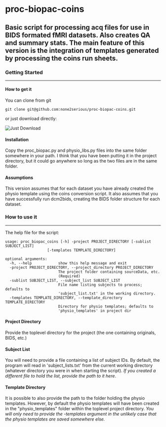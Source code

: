 # proc-biopac-coins
Basic script for processing acq files for use in BIDS formated fMRI datasets.
Also creates QA and summary stats. The main feature of this version is the integration of templates generated by processing the coins run sheets. 
---
### Getting Started
---
#### How to get it

You can clone from git
```
git clone git@github.com:none2serious/proc-biopac-coins.git
```
or just download directly:

![Just Download](https://github.com/none2serious/proc-biopac-coins/blob/master/download.png)

#### Installation
Copy the proc_biopac.py and physio_libs.py files into the same folder somewhere in your path. I think that you have been putting it in the project directory, but it could go anywhere so long as the two files are in the same folder.

#### Assumptions
This version assumes that for each dataset you have already created the physio template using the coins conversion script. It also assumes that you have successfully run dcm2bids, creating the BIDS folder structure for each dataset.

### How to use it
---
The help file for the script:
```
usage: proc_biopac_coins [-h] -project PROJECT_DIRECTORY [-sublist SUBJECT_LIST]
                   [-templates TEMPLATE_DIRECTORY]

optional arguments:
  -h, --help            show this help message and exit
  -project PROJECT_DIRECTORY, --project_directory PROJECT_DIRECTORY
                        The project folder containing sourceData, etc.
                        (Required)
  -sublist SUBJECT_LIST, --subject_list SUBJECT_LIST
                        File name listing subjects to process; defaults to
                        'subject_list.txt' in the working directory.
  -templates TEMPLATE_DIRECTORY, --template_directory TEMPLATE_DIRECTORY
                        Directory for physio templates; defaults to
                        'physio_templates' in project dir
```
#### Project Directory
Provide the toplevel directory for the project (the one containing originals, BIDS, etc.)
#### Subject List
You will need to provide a file containing a list of subject IDs. By default, the program will read in 'subject_lists.txt' from the current working directory (whatever directory you were in when starting the script). *If you created a different file to hold the list, provide the path to it here*.
#### Template Directory
It is possible to also provide the path to the folder holding the physio templates. However, by default the physio templates will have been created in the "physio_templates" folder within the toplevel project directory. *You will only need to provide the -templates argument in the unlikely case that the physio templates are saved somewhere else.*






